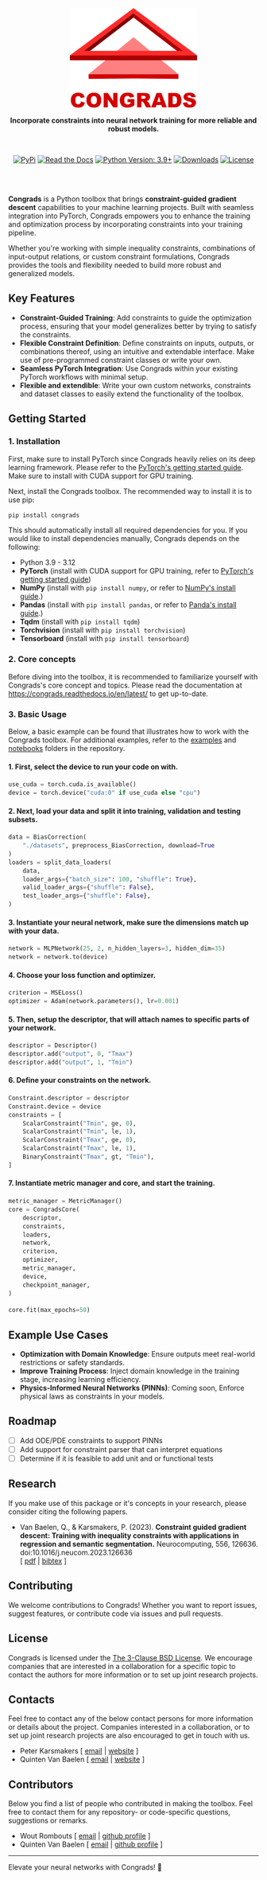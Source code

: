 <div align="center">
	<img src="https://github.com/ML-KULeuven/congrads/blob/main/docs/_static/congrads_export.png?raw=true" height="200">
	<p>
	<b>Incorporate constraints into neural network training for more reliable and robust models.</b>
	</p>
	<br/>

[![PyPi](https://img.shields.io/pypi/v/congrads.svg)](https://pypi.org/project/congrads)
[![Read the Docs](https://img.shields.io/readthedocs/congrads/latest.svg?label=Read%20the%20Docs)](https://congrads.readthedocs.io)
[![Python Version: 3.9+](https://img.shields.io/badge/Python-3.9+-blue.svg)](https://pypi.org/project/congrads)
[![Downloads](https://img.shields.io/pypi/dm/congrads.svg)](https://pypistats.org/packages/congrads)
[![License](https://img.shields.io/badge/License-BSD%203--Clause-blue.svg)](https://opensource.org/licenses/BSD-3-Clause)

<br/>
<br/>
</div>

**Congrads** is a Python toolbox that brings **constraint-guided gradient descent** capabilities to your machine learning projects. Built with seamless integration into PyTorch, Congrads empowers you to enhance the training and optimization process by incorporating constraints into your training pipeline.

Whether you're working with simple inequality constraints, combinations of input-output relations, or custom constraint formulations, Congrads provides the tools and flexibility needed to build more robust and generalized models.

## Key Features

- **Constraint-Guided Training**: Add constraints to guide the optimization process, ensuring that your model generalizes better by trying to satisfy the constraints.
- **Flexible Constraint Definition**: Define constraints on inputs, outputs, or combinations thereof, using an intuitive and extendable interface. Make use of pre-programmed constraint classes or write your own.
- **Seamless PyTorch Integration**: Use Congrads within your existing PyTorch workflows with minimal setup.
- **Flexible and extendible**: Write your own custom networks, constraints and dataset classes to easily extend the functionality of the toolbox.

## Getting Started

### 1. **Installation**

First, make sure to install PyTorch since Congrads heavily relies on its deep learning framework. Please refer to the [PyTorch's getting started guide](https://pytorch.org/get-started/locally/). Make sure to install with CUDA support for GPU training.

Next, install the Congrads toolbox. The recommended way to install it is to use pip:

```bash
pip install congrads
```

This should automatically install all required dependencies for you. If you would like to install dependencies manually, Congrads depends on the following:

- Python 3.9 - 3.12
- **PyTorch** (install with CUDA support for GPU training, refer to [PyTorch's getting started guide](https://pytorch.org/get-started/locally/))
- **NumPy** (install with `pip install numpy`, or refer to [NumPy's install guide](https://numpy.org/install/).)
- **Pandas** (install with `pip install pandas`, or refer to [Panda's install guide](https://pandas.pydata.org/docs/getting_started/install.html).)
- **Tqdm** (install with `pip install tqdm`)
- **Torchvision** (install with `pip install torchvision`)
- **Tensorboard** (install with `pip install tensorboard`)

### 2. **Core concepts**

Before diving into the toolbox, it is recommended to familiarize yourself with Congrads's core concept and topics.
Please read the documentation at https://congrads.readthedocs.io/en/latest/ to get up-to-date.

### 3. **Basic Usage**

Below, a basic example can be found that illustrates how to work with the Congrads toolbox.
For additional examples, refer to the [examples](https://github.com/ML-KULeuven/congrads/tree/main/examples) and [notebooks](https://github.com/ML-KULeuven/congrads/tree/main/notebooks) folders in the repository.

#### 1. First, select the device to run your code on with.

```python
use_cuda = torch.cuda.is_available()
device = torch.device("cuda:0" if use_cuda else "cpu")
```

#### 2. Next, load your data and split it into training, validation and testing subsets.

```python
data = BiasCorrection(
    "./datasets", preprocess_BiasCorrection, download=True
)
loaders = split_data_loaders(
    data,
    loader_args={"batch_size": 100, "shuffle": True},
    valid_loader_args={"shuffle": False},
    test_loader_args={"shuffle": False},
)
```

#### 3. Instantiate your neural network, make sure the dimensions match up with your data.

```python
network = MLPNetwork(25, 2, n_hidden_layers=3, hidden_dim=35)
network = network.to(device)
```

#### 4. Choose your loss function and optimizer.

```python
criterion = MSELoss()
optimizer = Adam(network.parameters(), lr=0.001)
```

#### 5. Then, setup the descriptor, that will attach names to specific parts of your network.

```python
descriptor = Descriptor()
descriptor.add("output", 0, "Tmax")
descriptor.add("output", 1, "Tmin")
```

#### 6. Define your constraints on the network.

```python
Constraint.descriptor = descriptor
Constraint.device = device
constraints = [
    ScalarConstraint("Tmin", ge, 0),
    ScalarConstraint("Tmin", le, 1),
    ScalarConstraint("Tmax", ge, 0),
    ScalarConstraint("Tmax", le, 1),
    BinaryConstraint("Tmax", gt, "Tmin"),
]
```

#### 7. Instantiate metric manager and core, and start the training.

```python
metric_manager = MetricManager()
core = CongradsCore(
    descriptor,
    constraints,
    loaders,
    network,
    criterion,
    optimizer,
    metric_manager,
    device,
    checkpoint_manager,
)

core.fit(max_epochs=50)
```

## Example Use Cases

- **Optimization with Domain Knowledge**: Ensure outputs meet real-world restrictions or safety standards.
- **Improve Training Process**: Inject domain knowledge in the training stage, increasing learning efficiency.
- **Physics-Informed Neural Networks (PINNs)**: Coming soon, Enforce physical laws as constraints in your models.

## Roadmap

- [ ] Add ODE/PDE constraints to support PINNs
- [ ] Add support for constraint parser that can interpret equations
- [ ] Determine if it is feasible to add unit and or functional tests

## Research

If you make use of this package or it's concepts in your research, please consider citing the following papers.

- Van Baelen, Q., & Karsmakers, P. (2023). **Constraint guided gradient descent: Training with inequality constraints with applications in regression and semantic segmentation.**
  Neurocomputing, 556, 126636. doi:10.1016/j.neucom.2023.126636 <br/>[ [pdf](https://www.sciencedirect.com/science/article/abs/pii/S0925231223007592) | [bibtex](https://raw.githubusercontent.com/ML-KULeuven/congrads/main/docs/_static/VanBaelen2023.bib) ]

## Contributing

We welcome contributions to Congrads! Whether you want to report issues, suggest features, or contribute code via issues and pull requests.

## License

Congrads is licensed under the [The 3-Clause BSD License](LICENSE). We encourage companies that are interested in a collaboration for a specific topic to contact the authors for more information or to set up joint research projects.

## Contacts

Feel free to contact any of the below contact persons for more information or details about the project. Companies interested in a collaboration, or to set up joint research projects are also encouraged to get in touch with us.

- Peter Karsmakers [ [email](mailto:peter.karsmakers@kuleuven.be) | [website](https://www.kuleuven.be/wieiswie/en/person/00047893) ]
- Quinten Van Baelen [ [email](mailto:quinten.vanbaelen@kuleuven.be) | [website](https://www.kuleuven.be/wieiswie/en/person/00125540) ]

## Contributors

Below you find a list of people who contributed in making the toolbox. Feel free to contact them for any repository- or code-specific questions, suggestions or remarks.

- Wout Rombouts [ [email](mailto:wout.rombouts@kuleuven.be) | [github profile](https://github.com/rombie18) ]
- Quinten Van Baelen [ [email](mailto:quinten.vanbaelen@kuleuven.be) | [github profile](https://github.com/quinten-vb) ]

---

Elevate your neural networks with Congrads! 🚀
